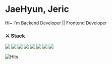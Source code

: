 # JaeHyun, Jeric
Hi~ I'm Backend Developer || Frontend Developer

### ⚔️ Stack
<img src="https://img.shields.io/badge/JavaScript-F7DF1E?style=for-the-badge&logo=JavaScript&logoColor=white"/> <img src="https://img.shields.io/badge/NestJS-red?style=for-the-badge&logo=nestjs&logoColor=white" /> <img src="https://img.shields.io/badge/TypeScript-blue?style=for-the-badge&logo=typescript&logoColor=white" /> <img src="https://img.shields.io/badge/PostgreSQL-4479A1?style=for-the-badge&logo=PostgreSQL&logoColor=white"/>  <img src="https://img.shields.io/badge/Python-3776AB?style=for-the-badge&logo=Python&logoColor=white"/> <img src="https://img.shields.io/badge/React-61DAFB?style=for-the-badge&logo=React&logoColor=white"/> <img src="https://img.shields.io/badge/ExpressJS-000000?style=for-the-badge&logo=Express&logoColor=white"/>  <img src="https://img.shields.io/badge/mysql-4479A1?style=for-the-badge&logo=mysql&logoColor=white"> 

![Hits](https://hits.seeyoufarm.com/api/count/incr/badge.svg?url=https%3A%2F%2Fgithub.com%2Fhoohoo0889&count_bg=%2379C83D&title_bg=%23555555&icon=&icon_color=%23E7E7E7&title=hits&edge_flat=false)
